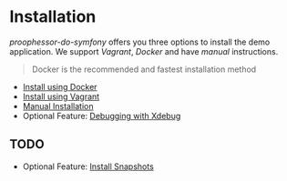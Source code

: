 # Installation

*proophessor-do-symfony* offers you three options to install the demo application. We support *Vagrant*, *Docker* and have *manual*
instructions.

> Docker is the recommended and fastest installation method

- [Install using Docker](docker.md)
- [Install using Vagrant](vagrant.md)
- [Manual Installation](manual.md)
- Optional Feature: [Debugging with Xdebug](debugging.md)

## TODO
- Optional Feature: [Install Snapshots](snapshots.md)

